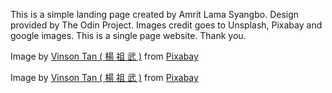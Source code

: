 This is a simple landing page created by Amrit Lama Syangbo.
Design provided by The Odin Project.
Images credit goes to Unsplash, Pixabay and google images.
This is a single page website.
Thank you.

Image by <a href="https://pixabay.com/users/vinsky2002-1151065/?utm_source=link-attribution&amp;utm_medium=referral&amp;utm_campaign=image&amp;utm_content=3765284">Vinson Tan ( 楊 祖 武 )</a> from <a href="https://pixabay.com//?utm_source=link-attribution&amp;utm_medium=referral&amp;utm_campaign=image&amp;utm_content=3765284">Pixabay</a>

Image by <a href="https://pixabay.com/users/vinsky2002-1151065/?utm_source=link-attribution&amp;utm_medium=referral&amp;utm_campaign=image&amp;utm_content=3762868">Vinson Tan ( 楊 祖 武 )</a> from <a href="https://pixabay.com//?utm_source=link-attribution&amp;utm_medium=referral&amp;utm_campaign=image&amp;utm_content=3762868">Pixabay</a>
  